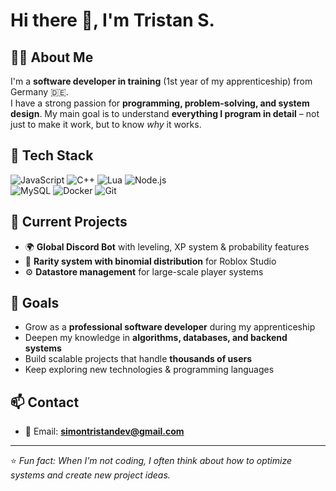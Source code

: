# Hi there 👋, I'm Tristan S.

## 👨‍💻 About Me
I'm a **software developer in training** (1st year of my apprenticeship) from Germany 🇩🇪.  
I have a strong passion for **programming, problem-solving, and system design**. My main goal is to understand **everything I program in detail** – not just to make it work, but to know *why* it works.  

## 🚀 Tech Stack
![JavaScript](https://img.shields.io/badge/-JavaScript-F7DF1E?logo=javascript&logoColor=000)
![C++](https://img.shields.io/badge/-C++-00599C?logo=cplusplus&logoColor=fff)
![Lua](https://img.shields.io/badge/-Lua-2C2D72?logo=lua&logoColor=fff)
![Node.js](https://img.shields.io/badge/-Node.js-339933?logo=node.js&logoColor=fff)  
![MySQL](https://img.shields.io/badge/-MySQL-4479A1?logo=mysql&logoColor=fff)
![Docker](https://img.shields.io/badge/-Docker-2496ED?logo=docker&logoColor=fff)
![Git](https://img.shields.io/badge/-Git-F05032?logo=git&logoColor=fff)

## 📌 Current Projects
- 🌍 **Global Discord Bot** with leveling, XP system & probability features  
- 🎲 **Rarity system with binomial distribution** for Roblox Studio  
- ⚙️ **Datastore management** for large-scale player systems  

## 🎯 Goals
- Grow as a **professional software developer** during my apprenticeship  
- Deepen my knowledge in **algorithms, databases, and backend systems**  
- Build scalable projects that handle **thousands of users**  
- Keep exploring new technologies & programming languages  

## 📫 Contact
- 📧 Email: **simontristandev@gmail.com**  

---

⭐ *Fun fact: When I'm not coding, I often think about how to optimize systems and create new project ideas.*

